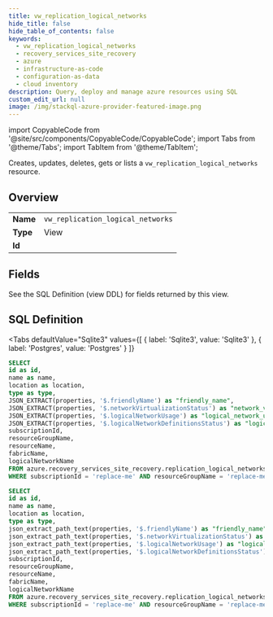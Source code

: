 ```yaml
--- 
title: vw_replication_logical_networks
hide_title: false
hide_table_of_contents: false
keywords:
  - vw_replication_logical_networks
  - recovery_services_site_recovery
  - azure
  - infrastructure-as-code
  - configuration-as-data
  - cloud inventory
description: Query, deploy and manage azure resources using SQL
custom_edit_url: null
image: /img/stackql-azure-provider-featured-image.png
---
```


import CopyableCode from '@site/src/components/CopyableCode/CopyableCode';
import Tabs from '@theme/Tabs';
import TabItem from '@theme/TabItem';

Creates, updates, deletes, gets or lists a <code>vw_replication_logical_networks</code> resource.

## Overview
<table><tbody>
<tr><td><b>Name</b></td><td><code>vw_replication_logical_networks</code></td></tr>
<tr><td><b>Type</b></td><td>View</td></tr>
<tr><td><b>Id</b></td><td><CopyableCode code="azure.recovery_services_site_recovery.vw_replication_logical_networks" /></td></tr>
</tbody></table>

## Fields

See the SQL Definition (view DDL) for fields returned by this view.

## SQL Definition

<Tabs
defaultValue="Sqlite3"
values={[
{ label: 'Sqlite3', value: 'Sqlite3' },
{ label: 'Postgres', value: 'Postgres' }
]}
>
<TabItem value="Sqlite3">

```sql
SELECT
id as id,
name as name,
location as location,
type as type,
JSON_EXTRACT(properties, '$.friendlyName') as "friendly_name",
JSON_EXTRACT(properties, '$.networkVirtualizationStatus') as "network_virtualization_status",
JSON_EXTRACT(properties, '$.logicalNetworkUsage') as "logical_network_usage",
JSON_EXTRACT(properties, '$.logicalNetworkDefinitionsStatus') as "logical_network_definitions_status",
subscriptionId,
resourceGroupName,
resourceName,
fabricName,
logicalNetworkName
FROM azure.recovery_services_site_recovery.replication_logical_networks
WHERE subscriptionId = 'replace-me' AND resourceGroupName = 'replace-me' AND resourceName = 'replace-me' AND fabricName = 'replace-me';
```

</TabItem>
<TabItem value="Postgres">

```sql
SELECT
id as id,
name as name,
location as location,
type as type,
json_extract_path_text(properties, '$.friendlyName') as "friendly_name",
json_extract_path_text(properties, '$.networkVirtualizationStatus') as "network_virtualization_status",
json_extract_path_text(properties, '$.logicalNetworkUsage') as "logical_network_usage",
json_extract_path_text(properties, '$.logicalNetworkDefinitionsStatus') as "logical_network_definitions_status",
subscriptionId,
resourceGroupName,
resourceName,
fabricName,
logicalNetworkName
FROM azure.recovery_services_site_recovery.replication_logical_networks
WHERE subscriptionId = 'replace-me' AND resourceGroupName = 'replace-me' AND resourceName = 'replace-me' AND fabricName = 'replace-me';
```

</TabItem>
</Tabs>
